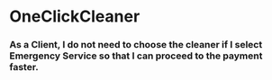 # OneClickCleaner

### As a Client, I do not need to choose the cleaner if I select Emergency Service so that I can proceed to the payment faster.


